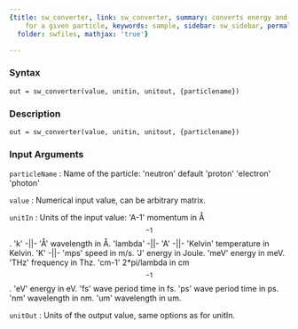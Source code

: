 ```yaml
---
{title: sw_converter, link: sw_converter, summary: converts energy and momentum units
    for a given particle, keywords: sample, sidebar: sw_sidebar, permalink: sw_converter.html,
  folder: swfiles, mathjax: 'true'}

---
```

  
### Syntax
  
`out = sw_converter(value, unitin, unitout, {particlename}) `
  
### Description
  
`out = sw_converter(value, unitin, unitout, {particlename}) `
  
### Input Arguments
  
`particleName`
: Name of the particle:
      'neutron'   default
      'proton'
      'electron'
      'photon'
  
`value`
: Numerical input value, can be arbitrary matrix.
  
`unitIn`
: Units of the input value:
      'A-1'       momentum in Å$$^{-1}$$.
      'k'         -||-
      'Å'  wavelength in Å.
      'lambda'    -||-
      'A'         -||-
      'Kelvin'    temperature in Kelvin.
      'K'         -||-
      'mps'       speed in m/s.
      'J'         energy in Joule.
      'meV'       energy in meV.
      'THz'       frequency in Thz.
      'cm-1'      2*pi/lambda in cm$$^{-1}$$.
      'eV'        energy in eV.
      'fs'        wave period time in fs.
      'ps'        wave period time in ps.
      'nm'        wavelength in nm.
      'um'        wavelength in um.
  
`unitOut`
: Units of the output value, same options as for unitIn.
 

